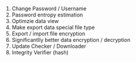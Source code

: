 1. Change Password / Username
2. Password entropy estimation
3. Optimzie data view
4. Make export data special file type
5. Export / import file encryption
6. Significantlly better data encryption / decryption
7. Update Checker / Downloader
8. Integrity Verifier (hash)